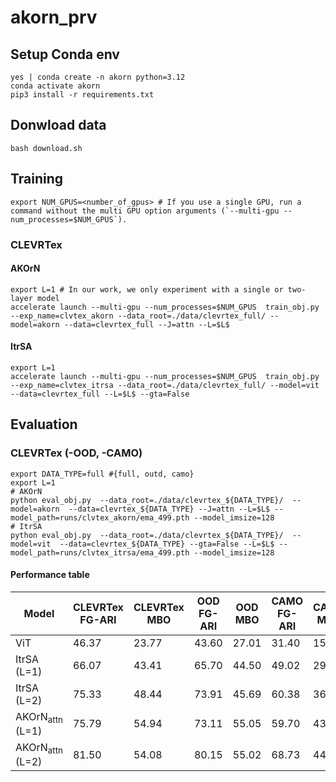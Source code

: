 # akorn_prv

## Setup Conda env

```
yes | conda create -n akorn python=3.12
conda activate akorn
pip3 install -r requirements.txt
```

## Donwload data
```
bash download.sh
```

## Training
```
export NUM_GPUS=<number_of_gpus> # If you use a single GPU, run a command without the multi GPU option arguments (`--multi-gpu --num_processes=$NUM_GPUS`).
```

### CLEVRTex

#### AKOrN 
```
export L=1 # In our work, we only experiment with a single or two-layer model
accelerate launch --multi-gpu --num_processes=$NUM_GPUS  train_obj.py --exp_name=clvtex_akorn --data_root=./data/clevrtex_full/ --model=akorn --data=clevrtex_full --J=attn --L=$L$
```

#### ItrSA
```
export L=1
accelerate launch --multi-gpu --num_processes=$NUM_GPUS  train_obj.py --exp_name=clvtex_itrsa --data_root=./data/clevrtex_full/ --model=vit --data=clevrtex_full --L=$L$ --gta=False
```

## Evaluation

### CLEVRTex (-OOD, -CAMO) 

```
export DATA_TYPE=full #{full, outd, camo}
export L=1
# AKOrN
python eval_obj.py  --data_root=./data/clevrtex_${DATA_TYPE}/  --model=akorn  --data=clevrtex_${DATA_TYPE} --J=attn --L=$L$ --model_path=runs/clvtex_akorn/ema_499.pth --model_imsize=128
# ItrSA
python eval_obj.py  --data_root=./data/clevrtex_${DATA_TYPE}/  --model=vit  --data=clevrtex_${DATA_TYPE} --gta=False --L=$L$ --model_path=runs/clvtex_itrsa/ema_499.pth --model_imsize=128
```

#### Performance table
| Model                | CLEVRTex FG-ARI | CLEVRTex MBO | OOD FG-ARI | OOD MBO | CAMO FG-ARI | CAMO MBO |
|----------------------|-----------------|--------------|------------|---------|-------------|----------|
| ViT                 | 46.37          | 23.77        | 43.60      | 27.01   | 31.40       | 15.75    |
| ItrSA (L=1)    | 66.07          | 43.41        | 65.70      | 44.50   | 49.02       | 29.48    |
| ItrSA (L=2)    | 75.33          | 48.44        | 73.91      | 45.69   | 60.38       | 36.72    |
| AKOrN<sub>attn</sub> (L=1) | 75.79 | 54.94 | 73.11 | 55.05 | 59.70 | 43.28 |
| AKOrN<sub>attn</sub> (L=2) | 81.50 | 54.08 | 80.15 | 55.02 | 68.73 | 44.98 |
